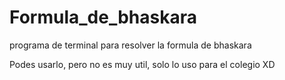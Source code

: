 # Formula_de_bhaskara
 programa de terminal para resolver la formula de bhaskara
 
 Podes usarlo, pero no es muy util, solo lo uso para el colegio XD
